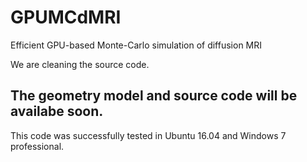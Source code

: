 # GPUMCdMRI
Efficient GPU-based Monte-Carlo simulation of diffusion MRI

We are cleaning the source code.
## The geometry model and source code will be availabe soon.

This code was successfully tested in Ubuntu 16.04 and Windows 7 professional.
